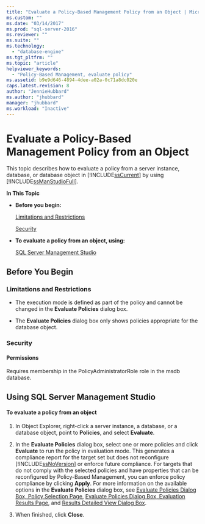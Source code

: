```yaml
---
title: "Evaluate a Policy-Based Management Policy from an Object | Microsoft Docs"
ms.custom: ""
ms.date: "03/14/2017"
ms.prod: "sql-server-2016"
ms.reviewer: ""
ms.suite: ""
ms.technology: 
  - "database-engine"
ms.tgt_pltfrm: ""
ms.topic: "article"
helpviewer_keywords: 
  - "Policy-Based Management, evaluate policy"
ms.assetid: b9e9d646-4894-4dee-a02a-0c71a8dc020e
caps.latest.revision: 8
author: "JennieHubbard"
ms.author: "jhubbard"
manager: "jhubbard"
ms.workload: "Inactive"
---
```

# Evaluate a Policy-Based Management Policy from an Object
  This topic describes how to evaluate a policy from a server instance, database, or database object in [!INCLUDE[ssCurrent](../../includes/sscurrent-md.md)] by using [!INCLUDE[ssManStudioFull](../../includes/ssmanstudiofull-md.md)].  
  
 **In This Topic**  
  
-   **Before you begin:**  
  
     [Limitations and Restrictions](#Restrictions)  
  
     [Security](#Security)  
  
-   **To evaluate a policy from an object, using:**  
  
     [SQL Server Management Studio](#SSMSProcedure)  
  
##  <a name="BeforeYouBegin"></a> Before You Begin  
  
###  <a name="Restrictions"></a> Limitations and Restrictions  
  
-   The execution mode is defined as part of the policy and cannot be changed in the **Evaluate Policies** dialog box.  
  
-   The **Evaluate Policies** dialog box only shows policies appropriate for the database object.  
  
###  <a name="Security"></a> Security  
  
####  <a name="Permissions"></a> Permissions  
 Requires membership in the PolicyAdministratorRole role in the msdb database.  
  
##  <a name="SSMSProcedure"></a> Using SQL Server Management Studio  
  
#### To evaluate a policy from an object  
  
1.  In Object Explorer, right-click a server instance, a database, or a database object, point to **Policies**, and select **Evaluate**.  
  
2.  In the **Evaluate Policies** dialog box, select one or more policies and click **Evaluate** to run the policy in evaluation mode. This generates a compliance report for the target set but does not reconfigure [!INCLUDE[ssNoVersion](../../includes/ssnoversion-md.md)] or enforce future compliance. For targets that do not comply with the selected policies and have properties that can be reconfigured by Policy-Based Management, you can enforce policy compliance by clicking **Apply**. For more information on the available options in the **Evaluate Policies** dialog box, see [Evaluate Policies Dialog Box, Policy Selection Page](../../relational-databases/policy-based-management/evaluate-policies-dialog-box-policy-selection-page.md), [Evaluate Policies Dialog Box, Evaluation Results Page](../../relational-databases/policy-based-management/evaluate-policies-dialog-box-evaluation-results-page.md), and [Results Detailed View Dialog Box](../../relational-databases/policy-based-management/results-detailed-view-dialog-box.md).  
  
3.  When finished, click **Close**.  
  
  
